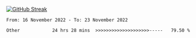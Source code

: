 [![GitHub Streak](https://streak-stats.demolab.com?user=renren-017&theme=sea&hide_border=true&background=DD272700)](https://git.io/streak-stats)

<!--START_SECTION:waka-->

```text
From: 16 November 2022 - To: 23 November 2022

Other            24 hrs 28 mins  >>>>>>>>>>>>>>>>>>>>-----   79.50 %
```

<!--END_SECTION:waka-->
